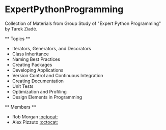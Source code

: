 # ExpertPythonProgramming
Collection of Materials from Group Study of "Expert Python Programming" by Tarek Ziadé.

** Topics **
- Iterators, Generators, and Decorators
- Class Inheritance
- Naming Best Practices
- Creating Packages
- Developing Applications
- Version Control and Continuous Integration
- Creating Documentation
- Unit Tests
- Optimization and Profiling
- Design Elements in Programming

** Members **
- Rob Morgan [:octocat:](https://github.com/rmorgan10/)
- Alex Pizzuto [:octocat:](https://github.com/apizzuto/)

